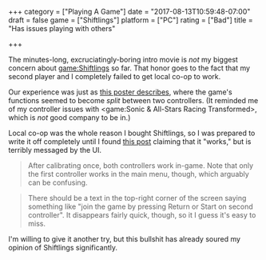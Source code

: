 +++
category = ["Playing A Game"]
date = "2017-08-13T10:59:48-07:00"
draft = false
game = ["Shiftlings"]
platform = ["PC"]
rating = ["Bad"]
title = "Has issues playing with others"

+++

The minutes-long, excruciatingly-boring intro movie is <i>not</i> my biggest concern about <game:Shiftlings> so far.  That honor goes to the fact that my second player and I completely failed to get local co-op to work.

Our experience was just as <a href="http://steamcommunity.com/app/310810/discussions/0/154645539343752725/">this poster describes</a>, where the game's functions seemed to become <i>split</i> between two controllers.  (It reminded me of my controller issues with <game:Sonic & All-Stars Racing Transformed>, which is <i>not</i> good company to be in.)

Local co-op was the whole reason I bought Shiftlings, so I was prepared to write it off completely until I found <a href="http://steamcommunity.com/app/310810/discussions/0/350540973990108196/?ctp=2#c350540974015051573">this post</a> claiming that it "works," but is terribly messaged by the UI.

<blockquote>After calibrating once, both controllers work in-game. Note that only the first controller works in the main menu, though, which arguably can be confusing.</blockquote>

<blockquote>There should be a text in the top-right corner of the screen saying something like "join the game by pressing Return or Start on second controller". It disappears fairly quick, though, so it I guess it's easy to miss.</blockquote>

I'm willing to give it another try, but this bullshit has already soured my opinion of Shiftlings significantly.
